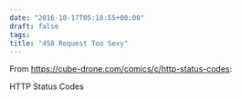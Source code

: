 ```yaml
---
date: "2016-10-17T05:18:55+00:00"
draft: false
tags: 
title: "458 Request Too Sexy"
---
```

From https://cube-drone.com/comics/c/http-status-codes:

HTTP Status Codes
